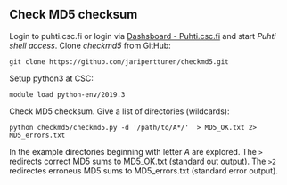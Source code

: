 ## Check MD5 checksum
Login to puhti.csc.fi or login via  [Dashsboard - Puhti.csc.fi](https://www.puhti.csc.fi/pun/sys/dashboard) and
start *Puhti shell access*. Clone *checkmd5* from GitHub:

    git clone https://github.com/jariperttunen/checkmd5.git

Setup python3 at CSC:

    module load python-env/2019.3

Check MD5 checksum. Give a list of directories (wildcards):

    python checkmd5/checkmd5.py -d '/path/to/A*/'  > MD5_OK.txt 2> MD5_errors.txt
 
 In the example directories beginning with letter *A* are explored. The `>` redirects
 correct MD5 sums to MD5_OK.txt (standard out output). The `>2` redirectes
 erroneus MD5 sums to MD5_errors.txt (standard error output).

